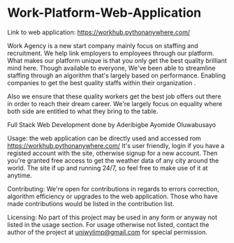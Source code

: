 # Work-Platform-Web-Application

Link to web application: https://workhub.pythonanywhere.com/

Work Agency is a new start company mainly focus on staffing and recruitment. We help link employers to employees through our platform. What makes our platform unique is that you only get the best quality brilliant mind here. Though available to everyone, We've been able to streamline staffing through an algorithm that's largely based on performance. Enabling companies to get the best quality staffs within their organization . 

Also we ensure that these quality workers get the best job offers out there in order to reach their dream career. We're largely focus on equality where both side are entitled to what they bring to the table. 

Full Stack Web Development done by Aderibigbe Ayomide Oluwabusayo

Usage: the web application can be directly used and accessed rom https://workhub.pythonanywhere.com/ It's user friendly, login if you have a registed account with the site, otherwise signup for a new account. Then you're granted free access to get the weather data of any city around the world. The site if up and running 24/7, so feel free to make use of it at anytime.

Contributing: We're open for contributions in regards to errors correction, algorithm efficiency or upgrades to the web application. Those who have made contributions would be listed in the contribution list.

Licensing: No part of this project may be used in any form or anyway not listed in the usage section. For usage otherwise not listed, contact the author of the project at uniwylimp@gmail.com for special permission.
